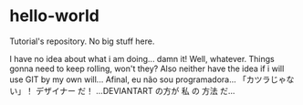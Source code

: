 # hello-world
Tutorial's repository. No big stuff here.

I have no idea about what i am doing... damn it! Well, whatever. 
Things gonna need to keep rolling, won't they? Also neither have the idea if i will use GIT by my own will...
Afinal, eu não sou programadora... 「カツラじゃない」！ デザイナー だ！
...DEVIANTART の方が 私 の 方法 だ...
